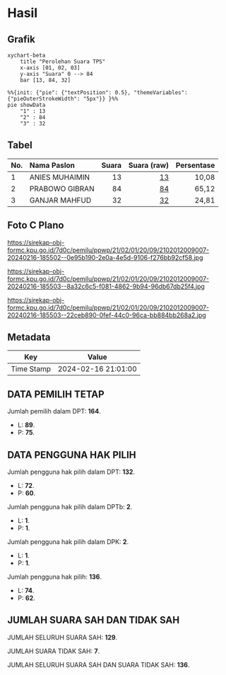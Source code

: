 # Hasil

## Grafik

```mermaid
xychart-beta
    title "Perolehan Suara TPS"
    x-axis [01, 02, 03]
    y-axis "Suara" 0 --> 84
    bar [13, 84, 32]
```

```mermaid
%%{init: {"pie": {"textPosition": 0.5}, "themeVariables": {"pieOuterStrokeWidth": "5px"}} }%%
pie showData
    "1" : 13
    "2" : 84
    "3" : 32
```

## Tabel

| No. | Nama Paslon    | Suara | Suara (raw) | Persentase |
|:--- |:-------------- | -----:| -----------:| ----------:|
| 1   | ANIES MUHAIMIN | 13    | [13][p-1]   | 10,08      |
| 2   | PRABOWO GIBRAN | 84    | [84][p-2]   | 65,12      |
| 3   | GANJAR MAHFUD  | 32    | [32][p-3]   | 24,81      |


[p-1]: https://github.com/gigit-pemilu/pemilu-2024-21-kepulauan-riau/blob/main/pilpres/hitung-suara/sub/21-kepulauan-riau/sub/02-karimun/sub/01-moro/sub/2009-jang/sub/007-tps/sub/paslon-1.txt
[p-2]: https://github.com/gigit-pemilu/pemilu-2024-21-kepulauan-riau/blob/main/pilpres/hitung-suara/sub/21-kepulauan-riau/sub/02-karimun/sub/01-moro/sub/2009-jang/sub/007-tps/sub/paslon-2.txt
[p-3]: https://github.com/gigit-pemilu/pemilu-2024-21-kepulauan-riau/blob/main/pilpres/hitung-suara/sub/21-kepulauan-riau/sub/02-karimun/sub/01-moro/sub/2009-jang/sub/007-tps/sub/paslon-3.txt

## Foto C Plano

https://sirekap-obj-formc.kpu.go.id/7d0c/pemilu/ppwp/21/02/01/20/09/2102012009007-20240216-185502--0e95b190-2e0a-4e5d-9106-f276bb92cf58.jpg

https://sirekap-obj-formc.kpu.go.id/7d0c/pemilu/ppwp/21/02/01/20/09/2102012009007-20240216-185503--8a32c6c5-f081-4862-9b94-96db67db25f4.jpg

https://sirekap-obj-formc.kpu.go.id/7d0c/pemilu/ppwp/21/02/01/20/09/2102012009007-20240216-185503--22ceb890-0fef-44c0-96ca-bb884bb268a2.jpg


## Metadata

| Key        | Value               |
| ---------- | ------------------- |
| Time Stamp | 2024-02-16 21:01:00 |


## DATA PEMILIH TETAP

Jumlah pemilih dalam DPT: **164**.
 * L: **89**.
 * P: **75**.

## DATA PENGGUNA HAK PILIH

Jumlah pengguna hak pilih dalam DPT: **132**.
 * L: **72**.
 * P: **60**.

Jumlah pengguna hak pilih dalam DPTb: **2**.
 * L: **1**.
 * P: **1**.

Jumlah pengguna hak pilih dalam DPK: **2**.
 * L: **1**.
 * P: **1**.

Jumlah pengguna hak pilih: **136**.
 * L: **74**.
 * P: **62**.

## JUMLAH SUARA SAH DAN TIDAK SAH

JUMLAH SELURUH SUARA SAH: **129**.

JUMLAH SUARA TIDAK SAH: **7**.

JUMLAH SELURUH SUARA SAH DAN SUARA TIDAK SAH: **136**.


